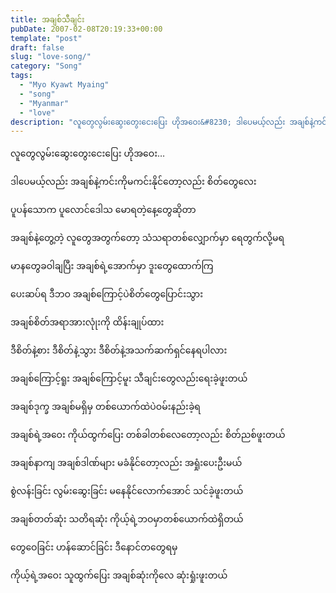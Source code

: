 ```yaml
---
title: အချစ်သီချင်း
pubDate: 2007-02-08T20:19:33+00:00
template: "post"
draft: false
slug: "love-song/"
category: "Song"
tags:
  - "Myo Kyawt Myaing"
  - "song"
  - "Myanmar"
  - "love"
description: "လူတွေလွမ်းဆွေးတွေးငေးပြေး ဟိုအဝေး&#8230; ဒါပေမယ့်လည်း အချစ်နဲ့ကင်းကိုမကင်းနိုင်တော့လည်း စိတ်တွေလေး"
---
```


လူတွေလွမ်းဆွေးတွေးငေးပြေး ဟိုအဝေး&#8230;

ဒါပေမယ့်လည်း အချစ်နဲ့ကင်းကိုမကင်းနိုင်တော့လည်း စိတ်တွေလေး

ပူပန်သောက ပူလောင်ဒေါသ မောရတဲ့နေ့တွေဆိုတာ

အချစ်နဲ့တွေ့တဲ့ လူတွေအတွက်တော့ သံသရာတစ်လျှောက်မှာ ရေတွက်လို့မရ

မာနတွေခဝါချပြီး အချစ်ရဲ့အောက်မှာ ဒူးတွေထောက်ကြ

ပေးဆပ်ရ ဒီဘဝ အချစ်ကြောင့်ပဲစိတ်တွေပြောင်းသွား

အချစ်စိတ်အရာအားလုုံးကို ထိန်းချုပ်ထား

ဒီစိတ်နဲ့စား ဒီစိတ်နဲ့သွား ဒီစိတ်နဲ့အသက်ဆက်ရှင်နေရပါလား

အချစ်ကြောင့်ရူး အချစ်ကြောင့်မူး သီချင်းတွေလည်းရေးခဲ့ဖူးတယ်

အချစ်ဒုက္ခ အချစ်မရှိမှ တစ်ယောက်ထဲပဲဝမ်းနည်းခဲ့ရ

အချစ်ရဲ့အဝေး ကိုယ်ထွက်ပြေး တစ်ခါတစ်လေတော့လည်း စိတ်ညစ်ဖူးတယ်

အချစ်နာကျ အချစ်ဒါဏ်များ မခံနိုင်တော့လည်း အရှုံးပေးဦးမယ်

စွဲလန်းခြင်း လွမ်းဆွေးခြင်း မနေနိုင်လောက်အောင် သင်ခဲ့ဖူးတယ်

အချစ်တတ်ဆုံး သတိရဆုံး ကိုယ့်ရဲ့ဘဝမှာတစ်ယောက်ထဲရှိတယ်

တွေဝေခြင်း ဟန်ဆောင်ခြင်း ဒီနောင်တတွေရမှ

ကိုယ့်ရဲ့အဝေး သူထွက်ပြေး အချစ်ဆုံးကိုလေ ဆုံးရှုံးဖူးတယ်
